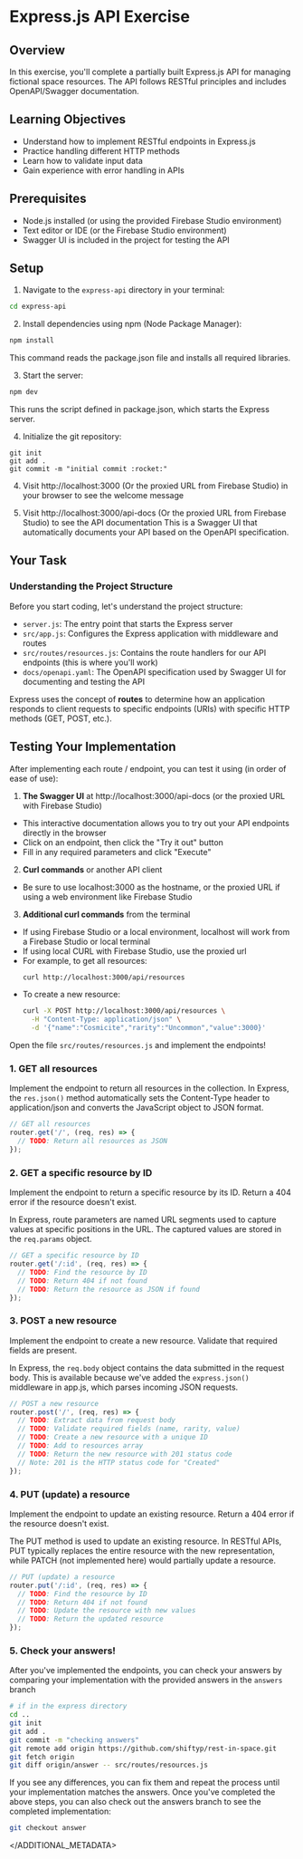 # Express.js API Exercise

## Overview

In this exercise, you'll complete a partially built Express.js API for managing fictional space resources. The API follows RESTful principles and includes OpenAPI/Swagger documentation.

## Learning Objectives

- Understand how to implement RESTful endpoints in Express.js
- Practice handling different HTTP methods
- Learn how to validate input data
- Gain experience with error handling in APIs

## Prerequisites

- Node.js installed (or using the provided Firebase Studio environment)
- Text editor or IDE (or the Firebase Studio environment)
- Swagger UI is included in the project for testing the API

## Setup

1. Navigate to the `express-api` directory in your terminal:
  ```bash
  cd express-api
  ```

2. Install dependencies using npm (Node Package Manager):
  ```bash
  npm install
  ```
  This command reads the package.json file and installs all required libraries.

3. Start the server:
  ```bash
  npm dev
  ```
  This runs the script defined in package.json, which starts the Express server.

4. Initialize the git repository:
  ```
  git init
  git add .
  git commit -m "initial commit :rocket:"
  ```

4. Visit http://localhost:3000 (Or the proxied URL from Firebase Studio) in your browser to see the welcome message

5. Visit http://localhost:3000/api-docs (Or the proxied URL from Firebase Studio) to see the API documentation
  This is a Swagger UI that automatically documents your API based on the OpenAPI specification.

## Your Task

### Understanding the Project Structure

Before you start coding, let's understand the project structure:

- `server.js`: The entry point that starts the Express server
- `src/app.js`: Configures the Express application with middleware and routes
- `src/routes/resources.js`: Contains the route handlers for our API endpoints (this is where you'll work)
- `docs/openapi.yaml`: The OpenAPI specification used by Swagger UI for documenting and testing the API

Express uses the concept of **routes** to determine how an application responds to client requests to specific endpoints (URIs) with specific HTTP methods (GET, POST, etc.).

## Testing Your Implementation

After implementing each route / endpoint, you can test it using (in order of ease of use):

1. **The Swagger UI** at http://localhost:3000/api-docs (or the proxied URL with Firebase Studio)
  - This interactive documentation allows you to try out your API endpoints directly in the browser
  - Click on an endpoint, then click the "Try it out" button
  - Fill in any required parameters and click "Execute"

2. **Curl commands** or another API client
  - Be sure to use localhost:3000 as the hostname, or the proxied URL if using a web environment like Firebase Studio

3. **Additional curl commands** from the terminal
  - If using Firebase Studio or a local environment, localhost will work from a Firebase Studio or local terminal
  - If using local CURL with Firebase Studio, use the proxied url
  - For example, to get all resources:
    ```bash 
    curl http://localhost:3000/api/resources
    ```
  - To create a new resource:
    ```bash
    curl -X POST http://localhost:3000/api/resources \
      -H "Content-Type: application/json" \
      -d '{"name":"Cosmicite","rarity":"Uncommon","value":3000}'
    ```

Open the file `src/routes/resources.js` and implement the endpoints!

### 1. GET all resources

Implement the endpoint to return all resources in the collection. In Express, the `res.json()` method automatically sets the Content-Type header to application/json and converts the JavaScript object to JSON format.

```javascript
// GET all resources
router.get('/', (req, res) => {
  // TODO: Return all resources as JSON
});
```

### 2. GET a specific resource by ID

Implement the endpoint to return a specific resource by its ID. Return a 404 error if the resource doesn't exist.

In Express, route parameters are named URL segments used to capture values at specific positions in the URL. The captured values are stored in the `req.params` object.

```javascript
// GET a specific resource by ID
router.get('/:id', (req, res) => {
  // TODO: Find the resource by ID
  // TODO: Return 404 if not found
  // TODO: Return the resource as JSON if found
});
```

### 3. POST a new resource

Implement the endpoint to create a new resource. Validate that required fields are present.

In Express, the `req.body` object contains the data submitted in the request body. This is available because we've added the `express.json()` middleware in app.js, which parses incoming JSON requests.

```javascript
// POST a new resource
router.post('/', (req, res) => {
  // TODO: Extract data from request body
  // TODO: Validate required fields (name, rarity, value)
  // TODO: Create a new resource with a unique ID
  // TODO: Add to resources array
  // TODO: Return the new resource with 201 status code
  // Note: 201 is the HTTP status code for "Created"
});
```

### 4. PUT (update) a resource

Implement the endpoint to update an existing resource. Return a 404 error if the resource doesn't exist.

The PUT method is used to update an existing resource. In RESTful APIs, PUT typically replaces the entire resource with the new representation, while PATCH (not implemented here) would partially update a resource.

```javascript
// PUT (update) a resource
router.put('/:id', (req, res) => {
  // TODO: Find the resource by ID
  // TODO: Return 404 if not found
  // TODO: Update the resource with new values
  // TODO: Return the updated resource
});
```


### 5. Check your answers!

After you've implemented the endpoints, you can check your answers by comparing your implementation with the provided answers in the `answers` branch

```bash
# if in the express directory
cd ..
git init
git add .
git commit -m "checking answers"
git remote add origin https://github.com/shiftyp/rest-in-space.git
git fetch origin
git diff origin/answer -- src/routes/resources.js
```

If you see any differences, you can fix them and repeat the process until your implementation matches the answers. Once you've completed the above steps, you can also check out the answers branch to see the completed implementation:

```bash
git checkout answer
```



</ADDITIONAL_METADATA>


